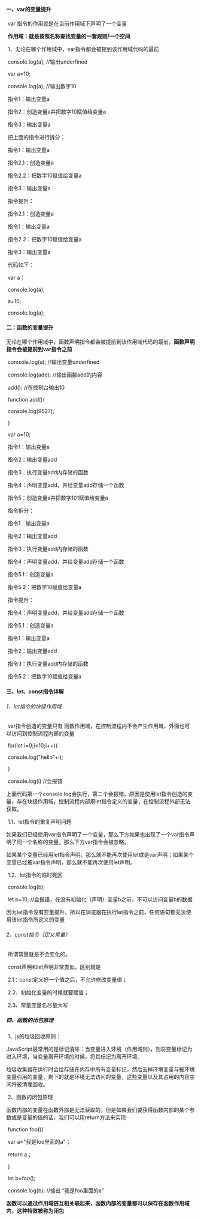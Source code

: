 #### 一、var的变量提升

​		var 指令的作用就是在当前作用域下声明了一个变量

​		**作用域：就是按照名称查找变量的一套规则/一个空间**

​			1、无论在哪个作用域中，var指令都会被提到该作用域代码的最前

​					console.log(a);		//输出underfined

​					var a=10;				

​					console.log(a);		//输出数字10

​		指令1：输出变量a

​		指令2：创造变量a并把数字10赋值给变量a

​		指令3：输出变量a

​		把上面的指令进行拆分：

​			指令1：输出变量a

​			指令2.1：创造变量a

​			指令2.2：把数字10赋值给变量a

​			指令3：输出变量a

​		指令提升：

​			指令2.1：创造变量a

​			指令1：输出变量a

​			指令2.2：把数字10赋值给变量a

​			指令3：输出变量a

​			代码如下：

​					var a；

​					console.log(a);

​					a=10;

​					console.log(a);

#### 二：函数的变量提升

​	无论在哪个作用域中，函数声明指令都会被提前到该作用域代码的最前，**函数声明指令会被提前到var指令之前**

​				comsole.log(a);  //输出变量underfined

​				console.log(add);	//输出函数add的内容

​				add();					//在控制台输出10

​				function add(){

​						console.log(9527);

​                }

​				var a=10;

​				指令1：输出变量a

​				指令2：输出变量add

​				指令3：执行变量add内存储的函数

​				指令4：声明变量add，并给变量add存储一个函数

​				指令5：创造变量a并把数字101赋值给变量a

​					指令拆分：

​						指令1：输出变量a

​				        指令2：输出变量add

​						指令3：执行变量add内存储的函数

​						指令4：声明变量add，并给变量add存储一个函数

​						指令5.1：创造变量a

​						指令5.2：把数字10赋值给变量a

​					指令提升：

​						指令4：声明变量add，并给变量add存储一个函数

​						指令5.1：创造变量a

​						指令1：输出变量a

​				        指令2：输出变量add

​						指令3：执行变量add内存储的函数

​						指令5.2：把数字10赋值给变量a

#### 三、let、const指令详解

###### 		1、let指令的块级作用域

​				var指令创造的变量只有 函数作用域，在控制流程内不会产生作用域，外面也可以访问到控制流程内部的变量

​				for(let i=0;i<10;i++){

​						console.log("hello"+i);

​				}

​				console.log(i)   //会报错

​				上面代码第一个console.log会执行，第二个会报错，原因是使用let指令创造的变量，存在块级作用域，控制流程内部用let指令定义的变量，在控制流程外部无法获取。

​				1.1、let指令的重复声明问题

​						如果我们已经使用var指令声明了一个变量，那么下方如果也出现了一个var指令声明了同一个名称的变量，那么下方var指令会被忽略。

​						如果某个变量已经用let指令声明，那么就不能再次使用let或是var声明；如果某个变量已经被var指令声明，那么就不能再次使用let声明。

​				1.2、let指令的临时死区

​							console.log(b);

​							let b=10;		//会报错，在没有初始化（声明）变量b之前，不可以访问变量b的数据

​							因为let指令没有变量提升，所以在浏览器在执行let指令之前，任何语句都无法使用该let指令所定义的变量

######  2、const指令（定义常量）

​		所谓常量就是不会变化的。

​		const声明和let声明非常类似，区别就是

​				2.1：const定义好一个值之后，不允许修改变量值；

​				2.2、初始化变量的时候就要赋值；

​				2.3、常量变量名尽量大写

##### 四、函数的闭包原理

​		1、js的垃圾回收原则：

​					JavaScript最常用的是标记清除：当变量进入环境（作用域则），则将变量标记为进入环境，当变量离开环境的时候，将其标记为离开环境、

​					垃圾收集器在运行时会给存储在内存中所有变量标记，然后去掉环境变量与被环境变量引用的变量，剩下的就是环境无法访问的变量，这些变量以及其占用的内容空间将被清理回收。

​		2、函数的闭包原理

​					函数内部的变量在函数外部是无法获取的，但是如果我们要获得函数内部的某个参数或是变量的值的话，我们可以用return方法来实现

​					function  foo(){

​							var     a="我是foo里面的a"；

​							return    a；

​					}

​					let      b=foo();

​					console.log(b);		//输出  “我是foo里面的a”

​		**函数可以通过作用域链互相关联起来，函数内部的变量都可以保存在函数作用域内，这种特效被称为闭包**